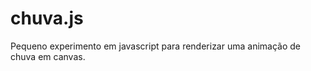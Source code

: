 chuva.js
========

Pequeno experimento em javascript para renderizar uma animação de chuva em canvas.
